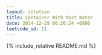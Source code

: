 ```yaml
---
layout: solution
title: Container With Most Water
date: 2014-12-29 00:26:24 +0800
leetcode_id: 11
---
```

{% include_relative README.md %}
